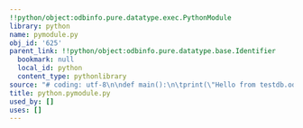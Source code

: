```yaml
---
!!python/object:odbinfo.pure.datatype.exec.PythonModule
library: python
name: pymodule.py
obj_id: '625'
parent_link: !!python/object:odbinfo.pure.datatype.base.Identifier
  bookmark: null
  local_id: python
  content_type: pythonlibrary
source: "# coding: utf-8\n\ndef main():\n\tprint(\"Hello from testdb.odb\")\n\n\n"
title: python.pymodule.py
used_by: []
uses: []
---
```

